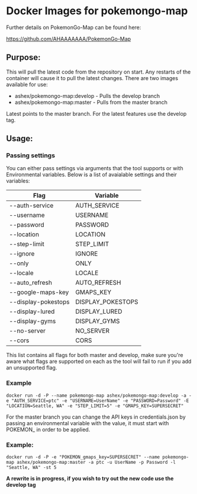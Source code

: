 # Docker Images for pokemongo-map

Further details on PokemonGo-Map can be found here:

https://github.com/AHAAAAAAA/PokemonGo-Map

## Purpose:

This will pull the latest code from the repository on start. Any restarts of the container will cause it to pull the latest changes. There are two images available for use:

* ashex/pokemongo-map:develop - Pulls the develop branch
* ashex/pokemongo-map:master - Pulls from the master branch

Latest points to the master branch. For the latest features use the develop tag.


## Usage:

### Passing settings

You can either pass settings via arguments that the tool supports or with Environmental variables. Below is a list of avaialable settings and their variables:


| Flag  | Variable  |
|---|---|
| --auth-service  | AUTH_SERVICE  |
| --username  | USERNAME  |
| --password  | PASSWORD  |
| --location  | LOCATION  |
| --step-limit  | STEP_LIMIT  |
| --ignore  | IGNORE  |
| --only  | ONLY  |
| --locale  | LOCALE  |
| --auto_refresh  | AUTO_REFRESH  |
| --google-maps-key  | GMAPS_KEY  |
| --display-pokestops  | DISPLAY_POKESTOPS  |
| --display-lured  | DISPLAY_LURED  |
| --display-gyms  | DISPLAY_GYMS  |
| --no-server  | NO_SERVER  |
| --cors  | CORS  |

This list contains all flags for both master and develop, make sure you're aware what flags are supported on each as the tool will fail to run if you add an unsupported flag.

### Example
`docker run -d -P --name pokemongo-map ashex/pokemongo-map:develop -a -e "AUTH_SERVICE=ptc" -e "USERNAME=UserName" -e "PASSWORD=Password" -E "LOCATION=Seattle, WA" -e "STEP_LIMIT=5" -e "GMAPS_KEY=SUPERSECRET"`


For the master branch you can change the API keys in credentials.json by passing an environmental variable with the value, it must start with POKEMON_ in order to be applied. 

### Example:

`docker run -d -P -e "POKEMON_gmaps_key=SUPERSECRET" --name pokemongo-map ashex/pokemongo-map:master -a ptc -u UserName -p Password -l "Seattle, WA" -st 5`


**A rewrite is in progress, if you wish to try out the new code use the develop tag**

